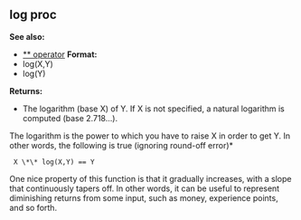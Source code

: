 ## log proc
**See also:**
*   [\*\* operator](/ref/operator/**.md) <!-- -->
**Format:**
*   log(X,Y)
*   log(Y)
<!-- -->
**Returns:**
*   The logarithm (base X) of Y. If X is not specified, a natural
    logarithm is computed (base 2.718\...).


The logarithm is the power to which you have to raise X in
order to get Y. In other words, the following is true (ignoring
round-off error)* 
```
 X \*\* log(X,Y) == Y 
```



One nice property of this function is that it gradually
increases, with a slope that continuously tapers off. In other words, it
can be useful to represent diminishing returns from some input, such as
money, experience points, and so forth.